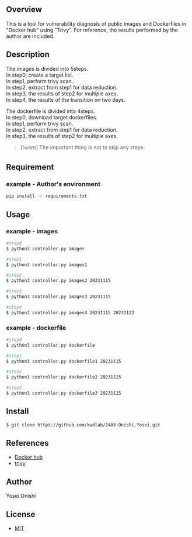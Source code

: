 ## Overview

This is a tool for vulnerability diagnosis of public images and Dockerfiles in "Docker hub" using "Trivy". For reference, the results performed by the author are included.

## Description
The images is divided into 5steps.  
In step0, create a target list.  
In step1, perform trivy scan.  
In step2, extract from step1 for data reduction.  
In step3, the results of step2 for multiple axes.  
In step4, the results of the transition on two days.

The dockerfile is divided into 4steps.  
In step0, download target dockerfiles.  
In step1, perform trivy scan.  
In step2, extract from step1 for data reduction.  
In step3, the results of step2 for multiple axes.  

>[!warn]
>The important thing is not to skip any steps.

## Requirement　
### example - Author's environment
```sh
pip install -r requirements.txt
```

## Usage

### example - images 

```sh
#step0
$ python3 controller.py images

#step1
$ python3 controller.py images1

#step2
$ python3 controller.py images2 20231115

#step3
$ python3 controller.py images3 20231115

#step4
$ python3 controller.py images4 20231115 20231122
```

### example - dockerfile 
```sh
#step0
$ python3 controller.py dockerfile

#step1
$ python3 controller.py dockerfile1 20231115

#step2
$ python3 controller.py dockerfile2 20231115

#step3
$ python3 controller.py dockerfile3 20231115
```

## Install
```sh
$ git clone https://github.com/kwdlab/2403-Onishi.Yosei.git
```

## References
- [Docker hub](https://hub.docker.com/)
- [trivy](https://trivy.dev/)

## Author
Yosei Onishi

## License
- [MIT](https://opensource.org/licenses/MIT)